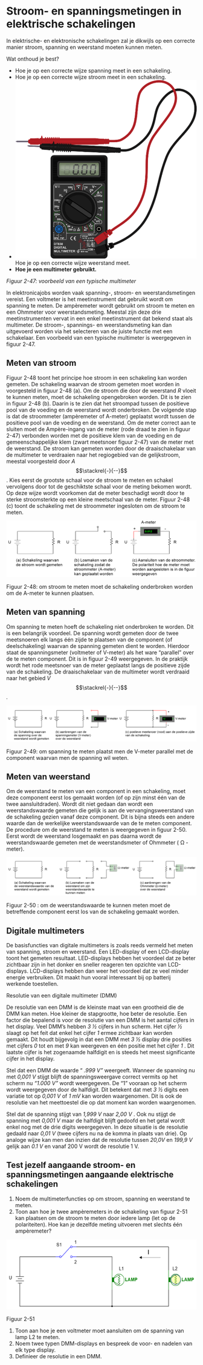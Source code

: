 # Stroom- en spanningsmetingen in elektrische schakelingen

In elektrische- en elektronische schakelingen zal je dikwijls op een correcte manier stroom, spanning en weerstand moeten kunnen meten.

Wat onthoud je best?

* Hoe je op een correcte wijze spanning meet in een schakeling.
* Hoe je op een correcte wijze stroom meet in een schakeling.
* ![](../.gitbook/assets/afbeelding_259.png) Hoe je op een correcte wijze weerstand meet.
* **Hoe je een multimeter gebruikt.**

_Figuur 2-47: voorbeeld van een typische multimeter_

In elektronicajobs worden vaak spanning-, stroom- en weerstandsmetingen vereist. Een voltmeter is het meetinstrument dat gebruikt wordt om spanning te meten. De ampèremeter wordt gebruikt om stroom te meten en een Ohmmeter voor weerstandsmeting. Meestal zijn deze drie meetinstrumenten vervat in een enkel meetinstrument dat bekend staat als multimeter. De stroom-, spannings- en weerstandsmeting kan dan uitgevoerd worden via het selecteren van de juiste functie met een schakelaar. Een voorbeeld van een typische multimeter is weergegeven in figuur 2-47.

## Meten van stroom <a id="meten-van-stroom"></a>

Figuur 2-48 toont het principe hoe stroom in een schakeling kan worden gemeten. De schakeling waarvan de stroom gemeten moet worden in voorgesteld in figuur 2-48 \(a\). Om de stroom die door de weerstand _R_ vloeit te kunnen meten, moet de schakeling opengebroken worden. Dit is te zien in figuur 2-48 \(b\). Daarin is te zien dat het stroompad tussen de positieve pool van de voeding en de weerstand wordt onderbroken. De volgende stap is dat de stroommeter \(ampèremeter of A-meter\) geplaatst wordt tussen de positieve pool van de voeding en de weerstand. Om de meter correct aan te sluiten moet de Ampère-ingang van de meter \(rode draad te zien in figuur 2-47\) verbonden worden met de positieve klem van de voeding en de gemeenschappelijke klem \(zwart meetsnoer figuur 2-47\) van de meter met de weerstand. De stroom kan gemeten worden door de draaischakelaar van de multimeter te verdraaien naar het regiogebied van de gelijkstroom, meestal voorgesteld door _A_ $$\stackrel{-}{--}$$ . Kies eerst de grootste schaal voor de stroom te meten en schakel vervolgens door tot de geschiktste schaal voor de meting bekomen wordt. Op deze wijze wordt voorkomen dat de meter beschadigt wordt door te sterke stroomsterkte op een kleine meetschaal van de meter. Figuur 2-48 \(c\) toont de schakeling met de stroommeter ingesloten om de stroom te meten.

![](../.gitbook/assets/afbeelding_263.png)

Figuur 2-48: om stroom te meten moet de schakeling onderbroken worden om de A-meter te kunnen plaatsen.

## Meten van spanning <a id="meten-van-spanning"></a>

Om spanning te meten hoeft de schakeling niet onderbroken te worden. Dit is een belangrijk voordeel. De spanning wordt gemeten door de twee meetsnoeren elk langs één zijde te plaatsen van de component \(of deelschakeling\) waarvan de spanning gemeten dient te worden. Hierdoor staat de spanningsmeter \(voltmeter of V-meter\) als het ware “parallel” over de te meten component. Dit is in figuur 2-49 weergegeven. In de praktijk wordt het rode meetsnoer van de meter geplaatst langs de positieve zijde van de schakeling. De draaischakelaar van de multimeter wordt verdraaid naar het gebied _V_ $$\stackrel{-}{--}$$ _._

![](../.gitbook/assets/afbeelding_261.png)

Figuur 2-49: om spanning te meten plaatst men de V-meter parallel met de component waarvan men de spanning wil weten.

## Meten van weerstand <a id="meten-van-weerstand"></a>

Om de weerstand te meten van een component in een schakeling, moet deze component eerst los gemaakt worden \(of op zijn minst één van de twee aansluitdraden\). Wordt dit niet gedaan dan wordt een weerstandswaarde gemeten die gelijk is aan de vervangingsweerstand van de schakeling gezien vanaf deze component. Dit is bijna steeds een andere waarde dan de werkelijke weerstandswaarde van de te meten component. De procedure om de weerstand te meten is weergegeven in figuur 2-50. Eerst wordt de weerstand losgemaakt en pas daarna wordt de weerstandswaarde gemeten met de weerstandsmeter of Ohmmeter \( Ω -meter\).

![](../.gitbook/assets/afbeelding_264.png)

Figuur 2-50 : om de weerstandswaarde te kunnen meten moet de betreffende component eerst los van de schakeling gemaakt worden.

## Digitale multimeters <a id="digitale-multimeters"></a>

De basisfuncties van digitale multimeters is zoals reeds vermeld het meten van spanning, stroom en weerstand. Een LED-display of een LCD-display toont het gemeten resultaat. LED-displays hebben het voordeel dat ze beter zichtbaar zijn in het donker en sneller reageren ten opzichte van LCD-displays. LCD-displays hebben dan weer het voordeel dat ze veel minder energie verbruiken. Dit maakt hun vooral interessant bij op batterij werkende toestellen.

Resolutie van een digitale multimeter \(DMM\)

De resolutie van een DMM is de kleinste maat van een grootheid die de DMM kan meten. Hoe kleiner de stapgrootte, hoe beter de resolutie. Een factor die bepalend is voor de resolutie van een DMM is het aantal cijfers in het display. Veel DMM’s hebben _3 ½_ cijfers in hun scherm. Het cijfer _½_ slaagt op het feit dat enkel het cijfer _1_ ermee zichtbaar kan worden gemaakt. Dit houdt bijgevolg in dat een DMM met _3 ½_ display drie posities met cijfers _0_ tot en met _9_ kan weergeven en één positie met het cijfer _1_ . Dit laatste cijfer is het zogenaamde halfdigit en is steeds het meest significante cijfer in het display.

Stel dat een DMM de waarde “ _.999 V”_ weergeeft. Wanneer de spanning nu met _0,001 V_ stijgt blijft de spanningsweergave correct vermits op het scherm nu _“1.000 V”_ wordt weergegeven. De “1” vooraan op het scherm wordt weergegeven door de halfdigit. Dit betekent dat met _3 ½_ digits een variatie tot op _0,001 V_ of _1 mV_ kan worden waargenomen. Dit is ook de resolutie van het meettoestel die op dat moment kan worden waargenomen.

Stel dat de spanning stijgt van _1,999 V_ naar _2,00 V_ . Ook nu stijgt de spanning met _0,001 V_ maar de halfdigit blijft gedoofd en het getal wordt enkel nog met de drie digits weergegeven. In deze situatie is de resolutie gedaald naar _0,01 V_ \(twee cijfers nu na de komma in plaats van drie\). Op analoge wijze kan men dan inzien dat de resolutie tussen _20,0V_ en _199,9 V_ gelijk aan _0.1 V_ en vanaf 200 V wordt de resolutie 1 V.

## Test jezelf aangaande stroom- en spanningsmetingen aangaande elektrische schakelingen <a id="test-jezelf-aangaande-stroom-en-spanningsmetingen-aangaande-elektrische-schakelingen"></a>

1. Noem de multimeterfuncties op om stroom, spanning en weerstand te meten.
2. Toon aan hoe je twee ampèremeters in de schakeling van figuur 2-51 kan plaatsen om de stroom te meten door iedere lamp \(let op de polariteiten\). Hoe kan je dezelfde meting uitvoeren met slechts één ampèremeter?

![](../.gitbook/assets/afbeelding_265.png)

Figuur 2-51

1. Toon aan hoe je een voltmeter moet aansluiten om de spanning van lamp L2 te meten.
2. Noem twee typen DMM-displays en bespreek de voor- en nadelen van elk type display.
3. Definieer de resolutie in een DMM.

